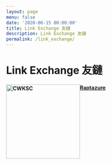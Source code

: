 ```yaml
---
layout: page
menu: false
date: '2020-06-15 00:00:00'
title: Link Exchange 友鏈
description: Link Exchange 友鏈
permalink: /link_exchange/
---
```


# Link Exchange 友鏈

#### <img class="img-rounded" style="display: inline; float: left;" src="https://cdn.jsdelivr.net/gh/raptazure/cdn/blog/avatar.jpg" alt="CWKSC" width="200"> 



#### [Raptazure](https://raptazure.github.io)  

